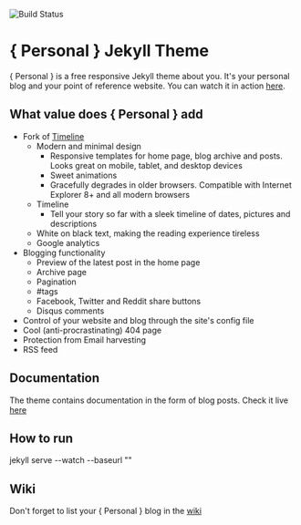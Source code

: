 ![Build Status](https://travis-ci.org/PanosSakkos/panossakkos.github.io.svg?branch=master)

# { Personal } Jekyll Theme

{ Personal } is a free responsive Jekyll theme about you.
It's your personal blog and your point of reference website.
You can watch it in action [here](http://panossakkos.github.io/personal-jekyll-theme/).

## What value does { Personal } add

* Fork of [Timeline](https://github.com/kirbyt/timeline-jekyll-theme)
  * Modern and minimal design
    * Responsive templates for home page, blog archive and posts. Looks great on mobile, tablet, and desktop devices
    * Sweet animations
    * Gracefully degrades in older browsers. Compatible with Internet Explorer 8+ and all modern browsers
  * Timeline
    * Tell your story so far with a sleek timeline of dates, pictures and descriptions
  * White on black text, making the reading experience tireless
  * Google analytics  
* Blogging functionality
  * Preview of the latest post in the home page
  * Archive page
  * Pagination
  * #tags
  * Facebook, Twitter and Reddit share buttons
  * Disqus comments
* Control of your website and blog through the site's config file
* Cool (anti-procrastinating) 404 page
* Protection from Email harvesting
* RSS feed

## Documentation

The theme contains documentation in the form of blog posts.
Check it live [here](http://panossakkos.github.io/personal-jekyll-theme/)

## How to run

jekyll serve --watch --baseurl ""

## Wiki
Don't forget to list your { Personal } blog in the [wiki](https://github.com/PanosSakkos/personal-jekyll-theme/wiki/Blogs-using-%7B-Personal-%7D)
